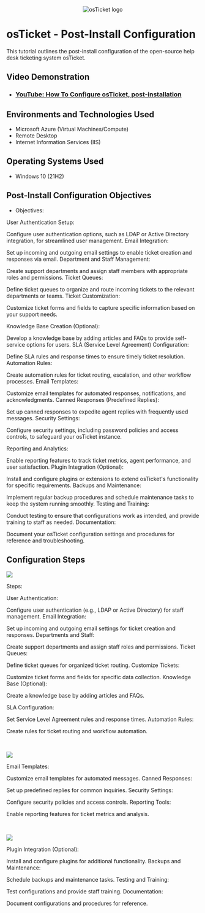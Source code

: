 <p align="center">
<img src="https://i.imgur.com/Clzj7Xs.png" alt="osTicket logo"/>
</p>

<h1>osTicket - Post-Install Configuration</h1>
This tutorial outlines the post-install configuration of the open-source help desk ticketing system osTicket.<br />


<h2>Video Demonstration</h2>

- ### [YouTube: How To Configure osTicket, post-installation](https://www.youtube.com)

<h2>Environments and Technologies Used</h2>

- Microsoft Azure (Virtual Machines/Compute)
- Remote Desktop
- Internet Information Services (IIS)

<h2>Operating Systems Used </h2>

- Windows 10</b> (21H2)

<h2>Post-Install Configuration Objectives</h2>

- Objectives:

User Authentication Setup:

Configure user authentication options, such as LDAP or Active Directory integration, for streamlined user management.
Email Integration:

Set up incoming and outgoing email settings to enable ticket creation and responses via email.
Department and Staff Management:

Create support departments and assign staff members with appropriate roles and permissions.
Ticket Queues:

Define ticket queues to organize and route incoming tickets to the relevant departments or teams.
Ticket Customization:

Customize ticket forms and fields to capture specific information based on your support needs.

Knowledge Base Creation (Optional):

Develop a knowledge base by adding articles and FAQs to provide self-service options for users.
SLA (Service Level Agreement) Configuration:

Define SLA rules and response times to ensure timely ticket resolution.
Automation Rules:

Create automation rules for ticket routing, escalation, and other workflow processes.
Email Templates:

Customize email templates for automated responses, notifications, and acknowledgments.
Canned Responses (Predefined Replies):

Set up canned responses to expedite agent replies with frequently used messages.
Security Settings:

Configure security settings, including password policies and access controls, to safeguard your osTicket instance.

Reporting and Analytics:

Enable reporting features to track ticket metrics, agent performance, and user satisfaction.
Plugin Integration (Optional):

Install and configure plugins or extensions to extend osTicket's functionality for specific requirements.
Backups and Maintenance:

Implement regular backup procedures and schedule maintenance tasks to keep the system running smoothly.
Testing and Training:

Conduct testing to ensure that configurations work as intended, and provide training to staff as needed.
Documentation:

Document your osTicket configuration settings and procedures for reference and troubleshooting.

<h2>Configuration Steps</h2>

<p>
<img src="https://docs.osticket.com/en/latest/_images/admin_settings_user_userSettings.png"/>
</p>
<p>
Steps: 

User Authentication:

Configure user authentication (e.g., LDAP or Active Directory) for staff management.
Email Integration:

Set up incoming and outgoing email settings for ticket creation and responses.
Departments and Staff:

Create support departments and assign staff roles and permissions.
Ticket Queues:

Define ticket queues for organized ticket routing.
Customize Tickets:

Customize ticket forms and fields for specific data collection.
Knowledge Base (Optional):

Create a knowledge base by adding articles and FAQs.

SLA Configuration:

Set Service Level Agreement rules and response times.
Automation Rules:

Create rules for ticket routing and workflow automation.
</p>
<br />

<p>
<img src="https://forum.osticket.com/assets/files/2019-01-09/1547020930-849721-image.png"/>
</p>
<p>
Email Templates:

Customize email templates for automated messages.
Canned Responses:

Set up predefined replies for common inquiries.
Security Settings:

Configure security policies and access controls.
Reporting Tools:

Enable reporting features for ticket metrics and analysis.
</p>
<br />

<p>
<img src="https://forum.osticket.com/assets/files/migrated/FileUpload/b7/07642eae124316a3767a623578f415.png"/>
</p>
<p>
Plugin Integration (Optional):

Install and configure plugins for additional functionality.
Backups and Maintenance:

Schedule backups and maintenance tasks.
Testing and Training:

Test configurations and provide staff training.
Documentation:

Document configurations and procedures for reference.
</p>
<br />
